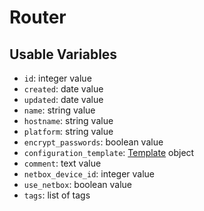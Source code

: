 # Router

## Usable Variables

  * `id`: integer value
  * `created`: date value
  * `updated`: date value
  * `name`: string value
  * `hostname`: string value
  * `platform`: string value
  * `encrypt_passwords`: boolean value
  * `configuration_template`: [Template](template.md) object
  * `comment`: text value
  * `netbox_device_id`: integer value
  * `use_netbox`: boolean value
  * `tags`: list of tags
